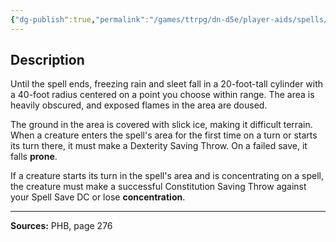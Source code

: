 ```yaml
---
{"dg-publish":true,"permalink":"/games/ttrpg/dn-d5e/player-aids/spells/level-3/sleet-storm/","tags":["TTRPG/DND/5e","verbal","somatic","material","concentration"]}
---
```



## Description
Until the spell ends, freezing rain and sleet fall in a 20-foot-tall cylinder with a 40-foot radius centered on a point you choose within range.
The area is heavily obscured, and exposed flames in the area are doused.

The ground in the area is covered with slick ice, making it difficult terrain.
When a creature enters the spell's area for the first time on a turn or starts its turn there, it must make a Dexterity Saving Throw.
On a failed save, it falls **prone**.

If a creature starts its turn in the spell's area and is concentrating on a spell, the creature must make a successful Constitution Saving Throw against your Spell Save DC or lose **concentration**.

---

**Sources:** PHB, page 276
